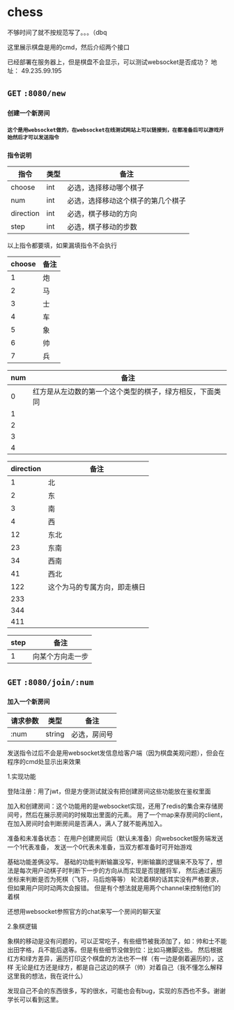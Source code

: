 # chess
不够时间了就不按规范写了。。。（dbq

这里展示棋盘是用的cmd，然后介绍两个接口

已经部署在服务器上，但是棋盘不会显示，可以测试websocket是否成功？
地址： 49.235.99.195

## `GET` `:8080/new`
### `创建一个新房间`
#### `这个是用websocket做的，在websocket在线测试网站上可以链接到，在都准备后可以游戏开始然后才可以发送指令`
### `指令说明`

| 指令        | 类型 | 备注                 |
|-----------| ---- |--------------------|
| choose    | int | 必选，选择移动哪个棋子        |
| num       | int | 必选，选择移动这个棋子的第几个棋子  |
| direction | int | 必选，棋子移动的方向         |
| step      | int | 必选，棋子移动的步数         |
以上指令都要填，如果漏填指令不会执行

| choose | 备注   |
|--------|------|
| 1      | 炮    |
| 2      | 马    |
| 3      | 士    |
| 4      | 车    |
| 5      | 象    |
| 6      | 帅    |
| 7      | 兵    |


| num | 备注                           |
|-----|------------------------------|
| 0   | 红方是从左边数的第一个这个类型的棋子，绿方相反，下面类同 |
| 1   |                              |
| 2   |                              |
| 3   |                              |
| 4   |                              |

| direction | 备注             |
|-----------|----------------|
| 1         | 北              |
| 2         | 东              |
| 3         | 南              |
| 4         | 西              |
| 12        | 东北             |
| 23        | 东南             |
| 34        | 西南             |
| 41        | 西北             |
| 122       | 这个为马的专属方向，即走横日 |
| 233       |                |
| 344       |                |
| 411       |                |

| step | 备注       |
|------|----------|
| 1    | 向某个方向走一步 |


## `GET` `:8080/join/:num`
### `加入一个新房间`

| 请求参数 | 类型     | 备注      |
|------|--------|---------|
| :num | string | 必选，房间号  |

发送指令过后不会是用websocket发信息给客户端（因为棋盘美观问题），但会在程序的cmd处显示出来效果


1.实现功能

登陆注册：用了jwt，但是方便测试就没有把创建房间这些功能放在鉴权里面

加入和创建房间：这个功能用的是websocket实现，还用了redis的集合来存储房间号，然后在展示房间的时候取出里面的元素。
用了一个map来存房间的client，在加入房间时会判断房间是否满人，满人了就不能再加入。

准备和未准备状态： 在用户创建房间后（默认未准备）向websocket服务端发送一个1代表准备，
发送一个0代表未准备，当双方都准备时可开始游戏

基础功能差俩没写。
基础的功能判断输赢没写，判断输赢的逻辑来不及写了，想法是每次用户动棋子时判断下一步的方向从而实现是否提醒将军，
然后通过遍历坐标来判断是否为死棋（飞将，马后炮等等）
轮流着棋的话其实没有严格要求，但如果用户同时动两次会报错。
但是有个想法就是用两个channel来控制他们的着棋

还想用websocket参照官方的chat来写一个房间的聊天室

2.象棋逻辑

象棋的移动是没有问题的，可以正常吃子，有些细节被我添加了，如：帅和士不能出田字格，兵不能后退等。但是有些细节没做到位：比如马撇脚这些。
然后根据红方和绿方差异，遍历打印这个棋盘的方法也不一样（有一边是倒着遍历的），这样
无论是红方还是绿方，都是自己这边的棋子（帅）对着自己（我不懂怎么解释这里我的想法，我在说什么）

发现自己不会的东西很多，写的很水，可能也会有bug，实现的东西也不多。谢谢学长可以看到这里。
